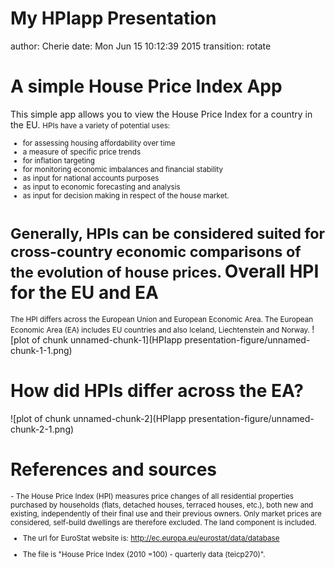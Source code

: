 My HPIapp Presentation
========================================================
author: Cherie
date: Mon Jun 15 10:12:39 2015
transition: rotate

A simple House Price Index App
========================================================

This simple app allows you to view the House Price Index for a country in the EU. 
<small>
HPIs have a variety of potential uses:
- for assessing housing affordability over time
- a measure of specific price trends
- for inflation targeting
- for monitoring economic imbalances and financial stability
- as input for national accounts purposes
- as input to economic forecasting and analysis
- as input for decision making in respect of the house market.

Generally, HPIs can be considered suited for cross-country economic comparisons of the evolution of house prices.
</small>
Overall HPI for the EU and EA
========================================================
<small> The HPI differs across the European Union and European Economic Area. The European Economic Area (EA) includes EU countries and also Iceland, Liechtenstein and Norway. </small>
![plot of chunk unnamed-chunk-1](HPIapp presentation-figure/unnamed-chunk-1-1.png) 

How did HPIs differ across the EA?
========================================================

![plot of chunk unnamed-chunk-2](HPIapp presentation-figure/unnamed-chunk-2-1.png) 

References and sources
===
<small>
- The House Price Index (HPI) measures price changes of all residential properties purchased by households (flats, detached houses, terraced houses, etc.), both new and existing, independently of their final use and their previous owners. Only market prices are considered, self-build dwellings are therefore excluded. The land component is included.

- The url for EuroStat website is: http://ec.europa.eu/eurostat/data/database

- The file is "House Price Index (2010 =100) - quarterly data (teicp270)".
</small>
